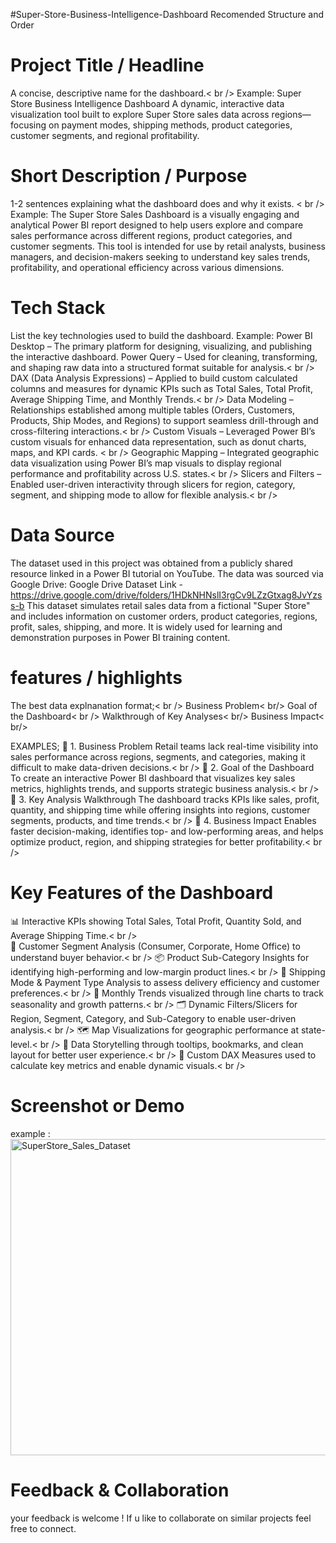 #Super-Store-Business-Intelligence-Dashboard
Recomended Structure and Order
# Project Title / Headline 
A concise, descriptive name for the dashboard.< br />
Example: Super Store Business Intelligence Dashboard
A dynamic, interactive data visualization tool built to explore Super Store sales data across regions—focusing on payment modes, shipping methods, product categories, customer segments, and regional profitability.

# Short Description / Purpose 
1-2 sentences explaining what the dashboard does and why it exists. < br />
Example: The Super Store Sales Dashboard is a visually engaging and analytical Power BI report designed to help users explore and compare sales performance across different regions, product categories, and customer segments. This tool is intended for use by retail analysts, business managers, and decision-makers seeking to understand key sales trends, profitability, and operational efficiency across various dimensions.

# Tech Stack
List the key technologies used to build the dashboard. 
Example: Power BI Desktop – The primary platform for designing, visualizing, and publishing the interactive dashboard.
Power Query – Used for cleaning, transforming, and shaping raw data into a structured format suitable for analysis.< br />
DAX (Data Analysis Expressions) – Applied to build custom calculated columns and measures for dynamic KPIs such as Total Sales, Total Profit, Average Shipping Time, and Monthly Trends.< br />
Data Modeling – Relationships established among multiple tables (Orders, Customers, Products, Ship Modes, and Regions) to support seamless drill-through and cross-filtering interactions.< br />
Custom Visuals – Leveraged Power BI’s custom visuals for enhanced data representation, such as donut charts, maps, and KPI cards. < br />
Geographic Mapping – Integrated geographic data visualization using Power BI’s map visuals to display regional performance and profitability across U.S. states.< br />
Slicers and Filters – Enabled user-driven interactivity through slicers for region, category, segment, and shipping mode to allow for flexible analysis.< br />

# Data Source
The dataset used in this project was obtained from a publicly shared resource linked in a Power BI tutorial on YouTube. The data was sourced via Google Drive:
Google Drive Dataset Link - https://drive.google.com/drive/folders/1HDkNHNslI3rgCv9LZzGtxag8JvYzss-b
This dataset simulates retail sales data from a fictional "Super Store" and includes information on customer orders, product categories, regions, profit, sales, shipping, and more. It is widely used for learning and demonstration purposes in Power BI training content.

# features / highlights 
The best data explnanation format;< br />
Business Problem< br/>
Goal of the Dashboard< br />
Walkthrough of Key Analyses< br/>
Business Impact< br/>

EXAMPLES;
🔹 1. Business Problem
Retail teams lack real-time visibility into sales performance across regions, segments, and categories, making it difficult to make data-driven decisions.< br />
🔹 2. Goal of the Dashboard
To create an interactive Power BI dashboard that visualizes key sales metrics, highlights trends, and supports strategic business analysis.< br />
🔹 3. Key Analysis Walkthrough
The dashboard tracks KPIs like sales, profit, quantity, and shipping time while offering insights into regions, customer segments, products, and time trends.< br />
🔹 4. Business Impact
Enables faster decision-making, identifies top- and low-performing areas, and helps optimize product, region, and shipping strategies for better profitability.< br />


# Key Features of the Dashboard
📊 Interactive KPIs showing Total Sales, Total Profit, Quantity Sold, and Average Shipping Time.< br />  
🧾 Customer Segment Analysis (Consumer, Corporate, Home Office) to understand buyer behavior.< br />
📦 Product Sub-Category Insights for identifying high-performing and low-margin product lines.< br />
🚚 Shipping Mode & Payment Type Analysis to assess delivery efficiency and customer preferences.< br />
📅 Monthly Trends visualized through line charts to track seasonality and growth patterns.< br />
🗂️ Dynamic Filters/Slicers for Region, Segment, Category, and Sub-Category to enable user-driven analysis.< br />
🗺️ Map Visualizations for geographic performance at state-level.< br />
📌 Data Storytelling through tooltips, bookmarks, and clean layout for better user experience.< br />
🧮 Custom DAX Measures used to calculate key metrics and enable dynamic visuals.< br />

# Screenshot or Demo
 example : <img width="506" alt="SuperStore_Sales_Dataset" src="https://github.com/user-attachments/assets/d9fa5a00-128a-4a24-bd23-33242f102eb8" />

 # Feedback & Collaboration
 your feedback is welcome ! If u like to collaborate on similar projects feel free to connect.
